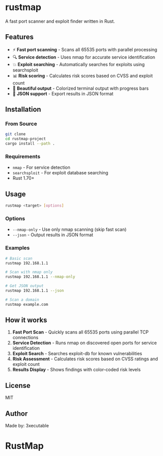 # rustmap

A fast port scanner and exploit finder written in Rust.

## Features

- ⚡ **Fast port scanning** - Scans all 65535 ports with parallel processing
- 🔍 **Service detection** - Uses nmap for accurate service identification  
- 💥 **Exploit searching** - Automatically searches for exploits using searchsploit
- 📊 **Risk scoring** - Calculates risk scores based on CVSS and exploit count
- 🎨 **Beautiful output** - Colorized terminal output with progress bars
- 📄 **JSON support** - Export results in JSON format

## Installation

### From Source
```bash
git clone 
cd rustmap-project
cargo install --path .
```

### Requirements
- `nmap` - For service detection
- `searchsploit` - For exploit database searching
- Rust 1.70+

## Usage

```bash
rustmap <target> [options]
```

### Options
- `--nmap-only` - Use only nmap scanning (skip fast scan)
- `--json` - Output results in JSON format

### Examples

```bash
# Basic scan
rustmap 192.168.1.1

# Scan with nmap only
rustmap 192.168.1.1 --nmap-only

# Get JSON output
rustmap 192.168.1.1 --json

# Scan a domain
rustmap example.com
```

## How it works

1. **Fast Port Scan** - Quickly scans all 65535 ports using parallel TCP connections
2. **Service Detection** - Runs nmap on discovered open ports for service identification
3. **Exploit Search** - Searches exploit-db for known vulnerabilities
4. **Risk Assessment** - Calculates risk scores based on CVSS ratings and exploit count
5. **Results Display** - Shows findings with color-coded risk levels

## License

MIT

## Author

Made by: 3xecutable
# RustMap
